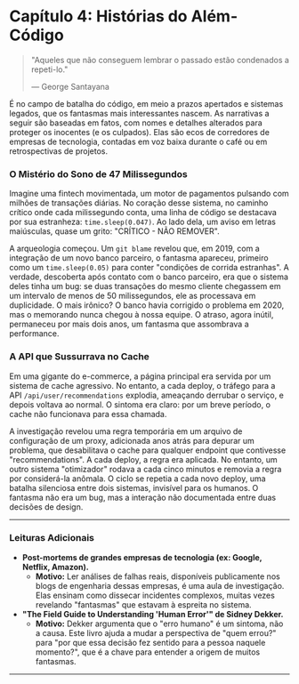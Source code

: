 # Capítulo 4: Histórias do Além-Código

> "Aqueles que não conseguem lembrar o passado estão condenados a repeti-lo."
>
> — George Santayana

É no campo de batalha do código, em meio a prazos apertados e sistemas legados, que os fantasmas mais interessantes nascem. As narrativas a seguir são baseadas em fatos, com nomes e detalhes alterados para proteger os inocentes (e os culpados). Elas são ecos de corredores de empresas de tecnologia, contadas em voz baixa durante o café ou em retrospectivas de projetos.

### O Mistério do Sono de 47 Milissegundos

Imagine uma fintech movimentada, um motor de pagamentos pulsando com milhões de transações diárias. No coração desse sistema, no caminho crítico onde cada milissegundo conta, uma linha de código se destacava por sua estranheza: `time.sleep(0.047)`. Ao lado dela, um aviso em letras maiúsculas, quase um grito: "CRÍTICO - NÃO REMOVER".

A arqueologia começou. Um `git blame` revelou que, em 2019, com a integração de um novo banco parceiro, o fantasma apareceu, primeiro como um `time.sleep(0.05)` para conter "condições de corrida estranhas". A verdade, descoberta após contato com o banco parceiro, era que o sistema deles tinha um bug: se duas transações do mesmo cliente chegassem em um intervalo de menos de 50 milissegundos, ele as processava em duplicidade. O mais irônico? O banco havia corrigido o problema em 2020, mas o memorando nunca chegou à nossa equipe. O atraso, agora inútil, permaneceu por mais dois anos, um fantasma que assombrava a performance.

### A API que Sussurrava no Cache

Em uma gigante do e-commerce, a página principal era servida por um sistema de cache agressivo. No entanto, a cada deploy, o tráfego para a API `/api/user/recommendations` explodia, ameaçando derrubar o serviço, e depois voltava ao normal. O sintoma era claro: por um breve período, o cache não funcionava para essa chamada.

A investigação revelou uma regra temporária em um arquivo de configuração de um proxy, adicionada anos atrás para depurar um problema, que desabilitava o cache para qualquer endpoint que contivesse "recommendations". A cada deploy, a regra era aplicada. No entanto, um outro sistema "otimizador" rodava a cada cinco minutos e removia a regra por considerá-la anômala. O ciclo se repetia a cada novo deploy, uma batalha silenciosa entre dois sistemas, invisível para os humanos. O fantasma não era um bug, mas a interação não documentada entre duas decisões de design.

---

### Leituras Adicionais

-   **Post-mortems de grandes empresas de tecnologia (ex: Google, Netflix, Amazon).**
    -   **Motivo:** Ler análises de falhas reais, disponíveis publicamente nos blogs de engenharia dessas empresas, é uma aula de investigação. Elas ensinam como dissecar incidentes complexos, muitas vezes revelando "fantasmas" que estavam à espreita no sistema.
-   **"The Field Guide to Understanding 'Human Error'" de Sidney Dekker.**
    -   **Motivo:** Dekker argumenta que o "erro humano" é um sintoma, não a causa. Este livro ajuda a mudar a perspectiva de "quem errou?" para "por que essa decisão fez sentido para a pessoa naquele momento?", que é a chave para entender a origem de muitos fantasmas.

---